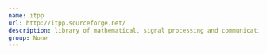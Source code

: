 ```yaml
---
name: itpp
url: http://itpp.sourceforge.net/
description: library of mathematical, signal processing and communication routines. URL : http://itpp.sourceforge.net/ Groups : None
group: None
---
```


